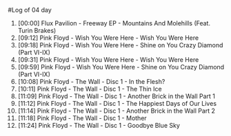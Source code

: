 #Log of 04 day

1. [00:00] Flux Pavilion - Freeway EP - Mountains And Molehills (Feat. Turin Brakes)
1. [09:12] Pink Floyd - Wish You Were Here - Wish You Were Here
1. [09:18] Pink Floyd - Wish You Were Here - Shine on You Crazy Diamond (Part VI-IX)
1. [09:31] Pink Floyd - Wish You Were Here - Wish You Were Here
1. [09:59] Pink Floyd - Wish You Were Here - Shine on You Crazy Diamond (Part VI-IX)
1. [10:08] Pink Floyd - The Wall - Disc 1 - In the Flesh?
1. [10:11] Pink Floyd - The Wall - Disc 1 - The Thin Ice
1. [11:09] Pink Floyd - The Wall - Disc 1 - Another Brick in the Wall Part 1
1. [11:12] Pink Floyd - The Wall - Disc 1 - The Happiest Days of Our Lives
1. [11:14] Pink Floyd - The Wall - Disc 1 - Another Brick in the Wall Part 2
1. [11:18] Pink Floyd - The Wall - Disc 1 - Mother
1. [11:24] Pink Floyd - The Wall - Disc 1 - Goodbye Blue Sky
